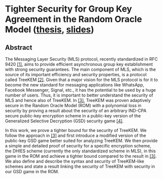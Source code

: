 # Tighter Security for Group Key Agreement in the Random Oracle Model ([thesis](./thesis.pdf), [slides](./presentation/presentation.pdf))

## Abstract 

The Messaging Layer Security (MLS) protocol, recently standardized in RFC 9420 [[1]][rfc9420], aims to provide efficient asynchronous group key establishment with strong security guarantees. The main component of MLS, which is the source of its important efficiency and security properties, is a protocol called TreeKEM [[2]][treekem]. Given that a major vision for the MLS protocol is for it to become the new standard for messaging applications like WhatsApp, Facebook Messenger, Signal, etc., it has the potential to be used by a huge number of users. Thus, it is important to better understand the security of MLS and hence also of TreeKEM. In [[3]][ttkem], TreeKEM was proven adaptively secure in the Random Oracle Model (ROM) with a polynomial loss in security by proving a result about the security of an arbitrary IND-CPA secure public-key encryption scheme in a public-key version of the Generalized Selective Decryption (GSD) security game [[4]][gsd].

In this work, we prove a tighter bound for the security of TreeKEM. We follow the approach in [[3]][ttkem] and first introduce a modified version of the public-key GSD game better suited for analyzing TreeKEM. We then provide a simple and detailed proof of security for a specific encryption scheme, the DHIES scheme (currently the only standardized scheme in MLS), in this game in the ROM and achieve a tighter bound compared to the result in [[3]][ttkem]. We also define and describe the syntax and security of TreeKEM-like schemes and state a result linking the security of TreeKEM with security in our GSD game in the ROM.

[rfc9420]: https://www.rfc-editor.org/rfc/rfc9420.html
[treekem]: https://inria.hal.science/hal-02425247
[ttkem]: https://eprint.iacr.org/2019/1489
[gsd]: https://iacr.org/archive/tcc2007/43920021/43920021.pdf 

